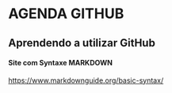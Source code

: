 # AGENDA GITHUB
## Aprendendo a utilizar GitHub

#### Site com Syntaxe MARKDOWN
https://www.markdownguide.org/basic-syntax/
